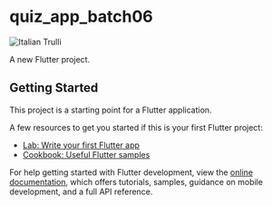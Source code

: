 # quiz_app_batch06

<img src="https://drive.google.com/file/d/1v9HGWalKUPnOkKR7lteXwWHvEbM9nsH6/view" alt="Italian Trulli">

A new Flutter project.

## Getting Started

This project is a starting point for a Flutter application.

A few resources to get you started if this is your first Flutter project:

- [Lab: Write your first Flutter app](https://docs.flutter.dev/get-started/codelab)
- [Cookbook: Useful Flutter samples](https://docs.flutter.dev/cookbook)

For help getting started with Flutter development, view the
[online documentation](https://docs.flutter.dev/), which offers tutorials,
samples, guidance on mobile development, and a full API reference.
